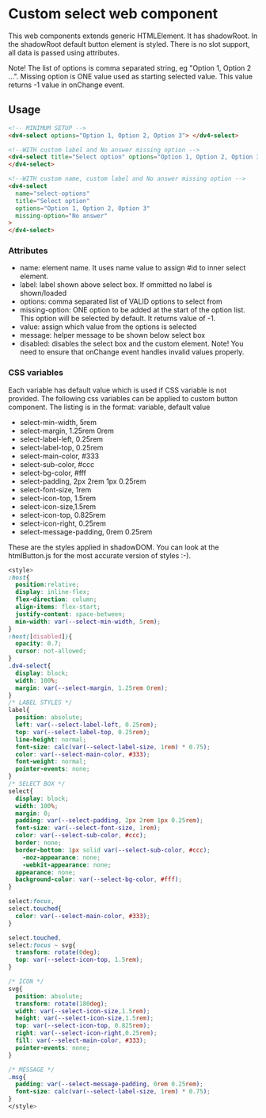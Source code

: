 # Custom select web component

This web components extends generic HTMLElement. It has shadowRoot. In the shadowRoot default button element is styled. There is no slot support, all data is passed using attributes.

Note! The list of options is comma separated string, eg "Option 1, Option 2 ...". Missing option is ONE value used as starting selected value. This value returns -1 value in onChange event.

## Usage

```html
<!-- MINIMUM SETUP -->
<dv4-select options="Option 1, Option 2, Option 3"> </dv4-select>

<!--WITH custom label and No answer missing option -->
<dv4-select title="Select option" options="Option 1, Option 2, Option 3">
</dv4-select>

<!--WITH custom name, custom label and No answer missing option -->
<dv4-select
  name="select-options"
  title="Select option"
  options="Option 1, Option 2, Option 3"
  missing-option="No answer"
>
</dv4-select>
```

### Attributes

- name: element name. It uses name value to assign #id to inner select element.
- label: label shown above select box. If ommitted no label is shown/loaded
- options: comma separated list of VALID options to select from
- missing-option: ONE option to be added at the start of the option list. This option will be selected by default. It returns value of -1.
- value: assign which value from the options is selected
- message: helper message to be shown below select box
- disabled: disables the select box and the custom element. Note! You need to ensure that onChange event handles invalid values properly.

### CSS variables

Each variable has default value which is used if CSS variable is not provided. The following css variables can be applied to custom button component. The listing is in the format: variable, default value

- select-min-width, 5rem
- select-margin, 1.25rem 0rem
- select-label-left, 0.25rem
- select-label-top, 0.25rem
- select-main-color, #333
- select-sub-color, #ccc
- select-bg-color, #fff
- select-padding, 2px 2rem 1px 0.25rem
- select-font-size, 1rem
- select-icon-top, 1.5rem
- select-icon-size,1.5rem
- select-icon-top, 0.825rem
- select-icon-right, 0.25rem
- select-message-padding, 0rem 0.25rem

These are the styles applied in shadowDOM. You can look at the htmlButton.js for the most accurate version of styles :-).

```css
<style>
:host{
  position:relative;
  display: inline-flex;
  flex-direction: column;
  align-items: flex-start;
  justify-content: space-between;
  min-width: var(--select-min-width, 5rem);
}
:host([disabled]){
  opacity: 0.7;
  cursor: not-allowed;
}
.dv4-select{
  display: block;
  width: 100%;
  margin: var(--select-margin, 1.25rem 0rem);
}
/* LABEL STYLES */
label{
  position: absolute;
  left: var(--select-label-left, 0.25rem);
  top: var(--select-label-top, 0.25rem);
  line-height: normal;
  font-size: calc(var(--select-label-size, 1rem) * 0.75);
  color: var(--select-main-color, #333);
  font-weight: normal;
  pointer-events: none;
}
/* SELECT BOX */
select{
  display: block;
  width: 100%;
  margin: 0;
  padding: var(--select-padding, 2px 2rem 1px 0.25rem);
  font-size: var(--select-font-size, 1rem);
  color: var(--select-sub-color, #ccc);
  border: none;
  border-bottom: 1px solid var(--select-sub-color, #ccc);
	-moz-appearance: none;
	-webkit-appearance: none;
  appearance: none;
  background-color: var(--select-bg-color, #fff);
}

select:focus,
select.touched{
  color: var(--select-main-color, #333);
}

select.touched,
select:focus ~ svg{
  transform: rotate(0deg);
  top: var(--select-icon-top, 1.5rem);
}

/* ICON */
svg{
  position: absolute;
  transform: rotate(180deg);
  width: var(--select-icon-size,1.5rem);
  height: var(--select-icon-size,1.5rem);
  top: var(--select-icon-top, 0.825rem);
  right: var(--select-icon-right,0.25rem);
  fill: var(--select-main-color, #333);
  pointer-events: none;
}

/* MESSAGE */
.msg{
  padding: var(--select-message-padding, 0rem 0.25rem);
  font-size: calc(var(--select-label-size, 1rem) * 0.75);
}
</style>
```
